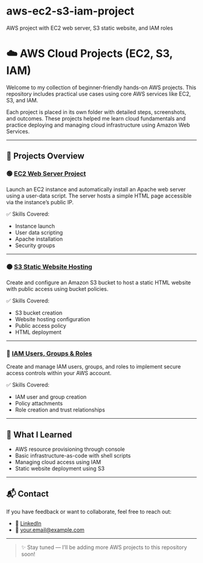 # aws-ec2-s3-iam-project
AWS project with EC2 web server, S3 static website, and IAM roles
# ☁️ AWS Cloud Projects (EC2, S3, IAM)

Welcome to my collection of beginner-friendly hands-on AWS projects. This repository includes practical use cases using core AWS services like EC2, S3, and IAM.

Each project is placed in its own folder with detailed steps, screenshots, and outcomes. These projects helped me learn cloud fundamentals and practice deploying and managing cloud infrastructure using Amazon Web Services.

---

## 📁 Projects Overview

### 🟢 [EC2 Web Server Project](./EC2/README.md)
Launch an EC2 instance and automatically install an Apache web server using a user-data script. The server hosts a simple HTML page accessible via the instance’s public IP.

✅ Skills Covered:
- Instance launch
- User data scripting
- Apache installation
- Security groups

---

### 🟠 [S3 Static Website Hosting](./S3/README.md)
Create and configure an Amazon S3 bucket to host a static HTML website with public access using bucket policies.

✅ Skills Covered:
- S3 bucket creation
- Website hosting configuration
- Public access policy
- HTML deployment

---

### 🔵 [IAM Users, Groups & Roles](./IAM/README.md)
Create and manage IAM users, groups, and roles to implement secure access controls within your AWS account.

✅ Skills Covered:
- IAM user and group creation
- Policy attachments
- Role creation and trust relationships

---

## 🧠 What I Learned

- AWS resource provisioning through console
- Basic infrastructure-as-code with shell scripts
- Managing cloud access using IAM
- Static website deployment using S3

---

## 📬 Contact

If you have feedback or want to collaborate, feel free to reach out:

- 🔗 [LinkedIn](https://linkedin.com/in/yourname)
- 📧 your.email@example.com

---

> ✨ Stay tuned — I’ll be adding more AWS projects to this repository soon!

